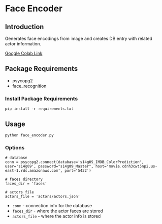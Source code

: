 # Face Encoder

## Introduction

Generates face encodings from image and creates DB entry with related actor
information.

[Google Colab Link](https://colab.research.google.com/drive/1T_Su2-8n3icz2TQ62oyKiwH8f1Iyawhg)

## Package Requirements

- psycopg2
- face_recognition

### Install Package Requirements

```
pip install -r requirements.txt
```

## Usage

```
python face_encoder.py
```

### Options


```
# database
conn = psycopg2.connect(database='s14g09_IMDB_ColorPrediction', user='s14g09', password="s14g09_Master", host='movie.cdnh3cwt5np2.us-east-1.rds.amazonaws.com', port='5432')

# faces directory
faces_dir = 'faces'

# actors file
actors_file = 'actors/actors.json'
```

- `conn` - connection info for the database
- `faces_dir` - where the actor faces are stored
- `actors_file` - where the actor info is stored 
